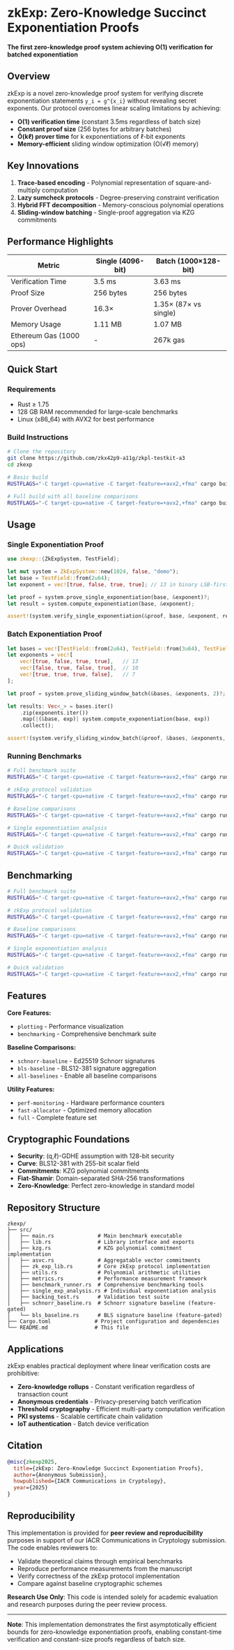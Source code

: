 # zkExp: Zero-Knowledge Succinct Exponentiation Proofs

**The first zero-knowledge proof system achieving O(1) verification for batched exponentiation**

## Overview

zkExp is a novel zero-knowledge proof system for verifying discrete exponentiation statements `y_i = g^{x_i}` without revealing secret exponents. Our protocol overcomes linear scaling limitations by achieving:

- **O(1) verification time** (constant 3.5ms regardless of batch size)
- **Constant proof size** (256 bytes for arbitrary batches)  
- **Õ(kℓ) prover time** for k exponentiations of ℓ-bit exponents
- **Memory-efficient** sliding window optimization (O(√ℓ) memory)

## Key Innovations

1. **Trace-based encoding** - Polynomial representation of square-and-multiply computation
2. **Lazy sumcheck protocols** - Degree-preserving constraint verification  
3. **Hybrid FFT decomposition** - Memory-conscious polynomial operations
4. **Sliding-window batching** - Single-proof aggregation via KZG commitments

## Performance Highlights

| Metric                      | Single (4096-bit) | Batch (1000×128-bit) |
|-----------------------------|-------------------|----------------------|
| Verification Time           | 3.5 ms            | 3.63 ms              |
| Proof Size                  | 256 bytes         | 256 bytes            |
| Prover Overhead             | 16.3×             | 1.35× (87× vs single)|
| Memory Usage                | 1.11 MB           | 1.07 MB              |
| Ethereum Gas (1000 ops)     | -                 | 267k gas             |

## Quick Start

### Requirements
- Rust ≥ 1.75  
- 128 GB RAM recommended for large-scale benchmarks  
- Linux (x86_64) with AVX2 for best performance

### Build Instructions
```bash
# Clone the repository
git clone https://github.com/zkx42p9-a11g/zkpl-testkit-a3
cd zkexp

# Basic build
RUSTFLAGS="-C target-cpu=native -C target-feature=+avx2,+fma" cargo build --release

# Full build with all baseline comparisons
RUSTFLAGS="-C target-cpu=native -C target-feature=+avx2,+fma" cargo build --release --features full
```

## Usage

### Single Exponentiation Proof

```rust
use zkexp::{ZkExpSystem, TestField};

let mut system = ZkExpSystem::new(1024, false, "demo");
let base = TestField::from(2u64);
let exponent = vec![true, false, true, true]; // 13 in binary LSB-first

let proof = system.prove_single_exponentiation(base, &exponent)?;
let result = system.compute_exponentiation(base, &exponent);

assert!(system.verify_single_exponentiation(&proof, base, &exponent, result));
```

### Batch Exponentiation Proof

```rust
let bases = vec![TestField::from(2u64), TestField::from(3u64), TestField::from(5u64)];
let exponents = vec![
    vec![true, false, true, true],   // 13
    vec![false, true, false, true],  // 10  
    vec![true, true, true, false],   // 7
];

let proof = system.prove_sliding_window_batch(&bases, &exponents, 2)?;

let results: Vec<_> = bases.iter()
    .zip(exponents.iter())
    .map(|(&base, exp)| system.compute_exponentiation(base, exp))
    .collect();

assert!(system.verify_sliding_window_batch(&proof, &bases, &exponents, &results));
```

### Running Benchmarks

```bash
# Full benchmark suite
RUSTFLAGS="-C target-cpu=native -C target-feature=+avx2,+fma" cargo run --features full

# zkExp protocol validation
RUSTFLAGS="-C target-cpu=native -C target-feature=+avx2,+fma" cargo run zkexp

# Baseline comparisons
RUSTFLAGS="-C target-cpu=native -C target-feature=+avx2,+fma" cargo run --features all-baselines baselines

# Single exponentiation analysis  
RUSTFLAGS="-C target-cpu=native -C target-feature=+avx2,+fma" cargo run single-analysis

# Quick validation
RUSTFLAGS="-C target-cpu=native -C target-feature=+avx2,+fma" cargo run backing-quick
```

## Benchmarking

```bash
# Full benchmark suite
RUSTFLAGS="-C target-cpu=native -C target-feature=+avx2,+fma" cargo run --release --features full

# zkExp protocol validation
RUSTFLAGS="-C target-cpu=native -C target-feature=+avx2,+fma" cargo run --release zkexp

# Baseline comparisons
RUSTFLAGS="-C target-cpu=native -C target-feature=+avx2,+fma" cargo run --release --features all-baselines baselines

# Single exponentiation analysis  
RUSTFLAGS="-C target-cpu=native -C target-feature=+avx2,+fma" cargo run --release single-analysis

# Quick validation
RUSTFLAGS="-C target-cpu=native -C target-feature=+avx2,+fma" cargo run --release backing-quick
```

## Features

**Core Features:**
- `plotting` - Performance visualization
- `benchmarking` - Comprehensive benchmark suite

**Baseline Comparisons:**
- `schnorr-baseline` - Ed25519 Schnorr signatures
- `bls-baseline` - BLS12-381 signature aggregation
- `all-baselines` - Enable all baseline comparisons

**Utility Features:**
- `perf-monitoring` - Hardware performance counters
- `fast-allocator` - Optimized memory allocation
- `full` - Complete feature set

## Cryptographic Foundations

- **Security**: (q,ℓ)-GDHE assumption with 128-bit security
- **Curve**: BLS12-381 with 255-bit scalar field
- **Commitments**: KZG polynomial commitments
- **Fiat-Shamir**: Domain-separated SHA-256 transformations
- **Zero-Knowledge**: Perfect zero-knowledge in standard model

## Repository Structure

```
zkexp/
├── src/
│   ├── main.rs              # Main benchmark executable
│   ├── lib.rs               # Library interface and exports
│   ├── kzg.rs               # KZG polynomial commitment implementation
│   ├── asvc.rs              # Aggregatable vector commitments
│   ├── zk_exp_lib.rs        # Core zkExp protocol implementation
│   ├── utils.rs             # Polynomial arithmetic utilities
│   ├── metrics.rs           # Performance measurement framework
│   ├── benchmark_runner.rs  # Comprehensive benchmarking tools
│   ├── single_exp_analysis.rs # Individual exponentiation analysis
│   ├── backing_test.rs      # Validation test suite
│   ├── schnorr_baseline.rs  # Schnorr signature baseline (feature-gated)
│   └── bls_baseline.rs      # BLS signature baseline (feature-gated)
├── Cargo.toml              # Project configuration and dependencies
└── README.md               # This file
```

## Applications

zkExp enables practical deployment where linear verification costs are prohibitive:

- **Zero-knowledge rollups** - Constant verification regardless of transaction count
- **Anonymous credentials** - Privacy-preserving batch verification
- **Threshold cryptography** - Efficient multi-party computation verification
- **PKI systems** - Scalable certificate chain validation
- **IoT authentication** - Batch device verification

## Citation

```bibtex
@misc{zkexp2025,
  title={zkExp: Zero-Knowledge Succinct Exponentiation Proofs},
  author={Anonymous Submission},
  howpublished={IACR Communications in Cryptology},
  year={2025}
}
```

## Reproducibility

This implementation is provided for **peer review and reproducibility** purposes in support of our IACR Communications in Cryptology submission. The code enables reviewers to:

- Validate theoretical claims through empirical benchmarks
- Reproduce performance measurements from the manuscript
- Verify correctness of the zkExp protocol implementation
- Compare against baseline cryptographic schemes

**Research Use Only**: This code is intended solely for academic evaluation and research purposes during the peer review process.

---

**Note**: This implementation demonstrates the first asymptotically efficient bounds for zero-knowledge exponentiation proofs, enabling constant-time verification and constant-size proofs regardless of batch size.
